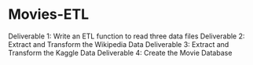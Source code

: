 # Movies-ETL

Deliverable 1: Write an ETL function to read three data files
Deliverable 2: Extract and Transform the Wikipedia Data
Deliverable 3: Extract and Transform the Kaggle Data
Deliverable 4: Create the Movie Database